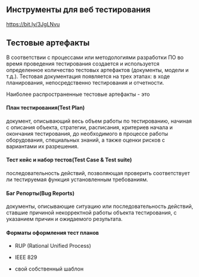 ## Инструменты для веб тестирования

https://bit.ly/3JgLNvu

## Тестовые артефакты

В соответствии с процессами или методологиями разработки ПО во время проведения тестирования создается и используется определенное количество тестовых артефактов (документы, модели и т.д.).
Тестовая документация появляется на трех этапах: в ходе планирования, непосредственно тестирования и отчетности.

Наиболее распространенные тестовые артефакты - это
#### План тестирования(Test Plan)
документ, описывающий весь объем работы по тестированию, начиная с описания объекта, стратегии, расписания, критериев начала и окончания тестирования, до необходимого в процессе работы оборудования, специальных знаний, а также оценки рисков с вариантами их разрешения.
#### Тест кейс и набор тестов(Test Case & Test suite)
последовательность действий, позволяющая проверить соответствует ли тестируемая функция установленным требованиям.
#### Баг Репорты(Bug Reports)
документы, описывающие ситуацию или последовательность действий, ставшие причиной некорректной работы объекта тестирования, с указанием причин и ожидаемого результата.

#### Форматы оформления тест планов
- RUP (Rational Unified Process)

- IEEE 829

- свой собственный шаблон

